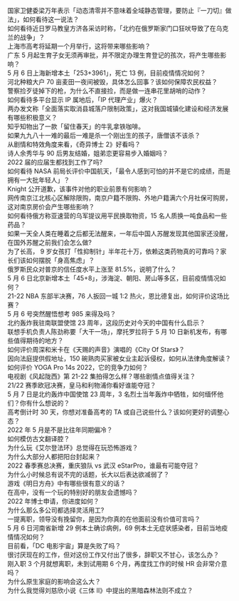 国家卫健委梁万年表示「动态清零并不意味着全域静态管理，要防止『一刀切』做法」，如何看待这一说法？  
如何看待近日罗马教皇方济各采访时称，「北约在俄罗斯家门口狂吠导致了在乌克兰的战争」？  
上海市高考将延期一个月举行，这将带来哪些影响？  
广东 5 月起生育子女无须再审批，并不限定办理生育登记的孩次，将产生哪些影响？  
5 月 6 日上海新增本土「253+3961」，死亡 13 例，目前疫情情况如何？  
河北种粮大户 70 亩麦田一夜间被毁，具体怎么回事？该如何保障农民权益？  
警察捡歹徒掉下的枪，为什么不直接捡，而是做一连串花里胡哨的动作？  
如何看待多平台显示 IP 属地后，「IP 代理产业」爆火？  
两办发文称「全面落实取消县城落户限制政策」，这对我国城镇化建设和经济发展有哪些积极意义？  
知乎知物出了一款「留住春天」的牛乳拿铁咖啡。  
如果九九八十一难的最后一难是杀一个刚出生的孩子，唐僧该不该杀？  
从剧情和特效角度来看，《奇异博士 2》好看吗？  
诗人余秀华与 90 后男友结婚，姐弟恋更容易步入婚姻吗？  
2022 届的应届生都找到工作了吗?  
如何看待 NASA 前局长评价中国航天，「最令人感到可怕的并不是它的成绩，而是拥有一大批年轻人」？  
Knight 公开道歉，该事件对他的职业前景有何影响？  
网传南京江北核心区解除限购，南京户籍不限购、外地户籍满六个月社保可购房，这对南京房价会产生哪些影响？  
如何看待俄方称亚速营的乌军提议用平民换取物资，15 名人质换一吨食品和一些药品？  
如果一天全人类在睡着之后都无法醒来，一年后中国人苏醒发现其他国家还没醒，在国外苏醒之前我们会怎么做?  
为了长高， 9 岁女孩打「性抑制针」半年花十万，依赖这类药物真的可靠吗？家长们该如何摆脱「身高焦虑」？  
俄罗斯民众对普京的信任度水平上涨至 81.5%，说明了什么？  
5 月 6 日北京新增本土「45+8」，涉海淀、朝阳、房山等多区，目前疫情情况如何？  
21-22 NBA 东部半决赛，76 人扳回一城 1:2 热火，恩比德复出，如何评价这场比赛？  
5 月 6 号突然醒悟想考 985 来得及吗？  
北约轰炸我驻南联盟使馆 23 周年，这段历史对今天的中国有什么启示？  
联想手机负责人陈劲称要「大干一场」，摩托罗拉将于 5 月 10 日新机发布，有哪些值得期待的地方？  
如何评价周深和米卡在《天赐的声音》演唱的《City Of Stars》？  
因向法庭提供假地址，150 碗熟肉买家被女业主起诉侵权，如何从法律角度解读？  
如何评价 YOGA Pro 14s 2022，它的竞争力如何？  
电视剧《风起陇西》第 21-22 集拍得怎么样？哪些剧情点值得关注？  
21/22 赛季欧冠决赛，皇马和利物浦你看好谁能夺冠？  
5 月 7 日是北约轰炸中国使馆 23 周年，3 名烈士当年轰炸中牺牲，如何缅怀他们？你有什么想说的？  
高考倒计时 30 天，你想对准备高考的 TA 或自己说些什么？该如何更好的调整心态？  
2022 年 5 月是不是比往年同期偏冷？  
如何模仿古文翻译腔？  
为什么玩《艾尔登法环》总觉得在玩恐怖游戏？  
为什么大部分人都把阳台封起来？  
2022 春季赛总决赛，重庆狼队 vs 武汉 eStarPro，谁最有可能夺冠？  
为什么小时候总有说不完的话题，长大以后表达欲减弱了？  
游戏《明日方舟》中有哪些很有意义的话？  
在高中，没有一个玩的特别好的朋友会遗憾吗？  
2022 年博士申请，你进度如何？  
为什么那么多公司都选择灵活用工?  
一提离职，领导没有挽留你，是因为你真的在他面前没有价值可言吗？  
5 月 6 日河南省新增 29 例本土确诊病例，69 例本土无症状感染者，目前当地疫情情况如何？  
目前看，「DC 电影宇宙」算是失败了吗？  
很讨厌现在的工作，但对这份工作又付出了很多，辞职又不甘心，该怎么办？  
刚入职 3 个月就想离职，未到试用期 6 个月，再度找工作的时候 HR 会非常介意吗？  
为什么原生家庭的影响会这么大？  
为什么我觉得刘慈欣小说《三体 II》中提出的黑暗森林法则不成立？  
